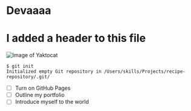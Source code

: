 # Devaaaa #
# I added a header to this file #
![Image of Yaktocat](https://octodex.github.com/images/yaktocat.png)
``` 
$ git init
Initialized empty Git repository in /Users/skills/Projects/recipe-repository/.git/
```
- [ ] Turn on GitHub Pages
- [ ] Outline my portfolio
- [ ] Introduce myself to the world
